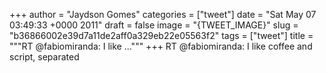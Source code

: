 
+++
author = "Jaydson Gomes"
categories = ["tweet"]
date = "Sat May 07 03:49:33 +0000 2011"
draft = false
image = "{TWEET_IMAGE}"
slug = "b36866002e39d7a11de2aff0a329eb22e05563f2"
tags = ["tweet"]
title = """RT @fabiomiranda: I like ..."""
+++
RT @fabiomiranda: I like coffee and script, separated
